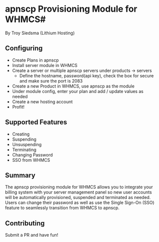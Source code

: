 # apnscp Provisioning Module for WHMCS#
By Troy Siedsma (Lithium Hosting)

## Configuring
- Create Plans in apnscp
- Install server module in WHMCS
- Create a server or multiple apnscp servers under products -> servers
  - Define the hostname, password(api key), check the box for secure and make sure the port is 2083 
- Create a new Product in WHMCS, use apnscp as the module
- Under module config, enter your plan and add / update values as needed
- Create a new hosting account
- Profit!

## Supported Features
- Creating
- Suspending
- Unsuspending
- Terminating
- Changing Password
- SSO from WHMCS

## Summary ##

The apnscp provisioning module for WHMCS allows you to integrate your billing system with your server management panel so new user accounts will be automatically provisioned, suspended and terminated as needed.  Users can change their password as well as use the Single Sign-On (SSO) feature to seamlessly transition from WHMCS to apnscp.

## Contributing

Submit a PR and have fun!